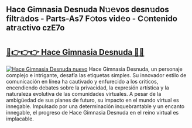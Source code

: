 ## Hace Gimnasia Desnuda N𝚞𝚎vos desn𝚞dos filtr𝚊dos - Parts-As7 F𝚘tos vid𝚎o - C𝚘ntenido atr𝚊ctivo czE7o

# <h2><a href="http://mb5uk4j.tromn.icu/?c=Hace+Gimnasia+Desnuda">🔗👉👉👉 Hace Gimnasia Desnuda 🔗🔗</a></h2>

[![Hace Gimnasia Desnuda nuevo](https://i.imgur.com/pEAQMta.gif)](http://mb5uk4j.tromn.icu/?c=Hace+Gimnasia+Desnuda)
Hace Gimnasia Desnuda, un personaje complejo e intrigante, desafía las etiquetas simples. Su innovador estilo de comunicación en línea ha cautivado y enfurecido a los críticos, encendiendo debates sobre la privacidad, la expresión artística y la naturaleza evolutiva de las comunidades virtuales. A pesar de la ambigüedad de sus planes de futuro, su impacto en el mundo virtual es innegable. Impulsado por una determinación inquebrantable y un encanto innegable, el progreso de Hace Gimnasia Desnuda en el reino virtual es implacable.
